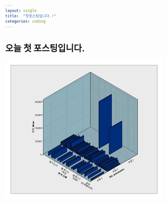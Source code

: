 ```yaml
---
layout: single
title:  "첫포스팅입니다.!"
categories: coding
---
```


# 오늘 첫 포스팅입니다.
![4](https://github.com/jinseongmensch/jinseongmensch.github.io/blob/master/_posts/_images/2023-07-19-first/c67d14fad7f96ccefd12538376725d175b224687.jpg?raw=true)
